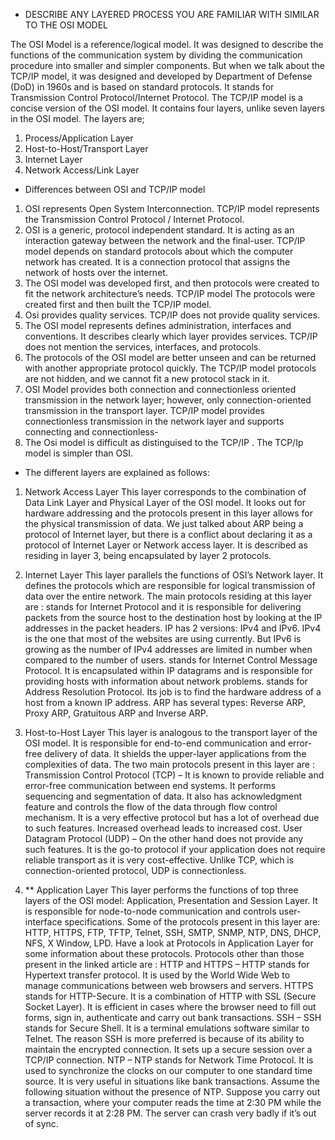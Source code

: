* DESCRIBE ANY LAYERED PROCESS YOU ARE FAMILIAR WITH SIMILAR TO THE OSI MODEL

The OSI Model is a reference/logical model. It was designed to describe the functions of the communication system by dividing the communication procedure into smaller and simpler components. But when we talk about the TCP/IP model, it was designed and developed by Department of Defense (DoD) in 1960s and is based on standard protocols. It stands for Transmission Control Protocol/Internet Protocol. The TCP/IP model is a concise version of the OSI model. It contains four layers, unlike seven layers in the OSI model. The layers are;

1.	Process/Application Layer
2.	Host-to-Host/Transport Layer
3.	Internet Layer
4.	Network Access/Link Layer

* Differences between OSI and TCP/IP model
1. OSI represents Open System Interconnection.	TCP/IP model represents the Transmission Control Protocol / Internet Protocol.
2. OSI is a generic, protocol independent standard. It is acting as an interaction gateway between the network and the final-user.	TCP/IP model depends on standard protocols about which the computer network has created. It is a connection protocol that assigns the network of hosts over the internet.
3. The OSI model was developed first, and then protocols were created to fit the network architecture’s needs. TCP/IP model The protocols were created first and then built the TCP/IP model.
4. Osi provides quality services.	TCP/IP does not provide quality services.
5. The OSI model represents defines administration, interfaces and conventions. It describes clearly which layer provides services.	TCP/IP  does not mention the services, interfaces, and protocols.
6. The protocols of the OSI model are better unseen and can be returned with another appropriate protocol quickly.	The TCP/IP model protocols are not hidden, and we cannot fit a new protocol stack in it.
7. OSI Model provides both connection and connectionless oriented transmission in the network layer; however, only connection-oriented transmission in the transport layer. TCP/IP model provides connectionless transmission in the network layer and supports connecting and connectionless-
8. The Osi model is difficult as distinguised to the TCP/IP . The TCP/Ip model is simpler than OSI.

* The different layers are explained as follows:
1.  Network Access Layer 
This layer corresponds to the combination of Data Link Layer and Physical Layer of the OSI model. It looks out for hardware addressing and the protocols present in this layer allows for the physical transmission of data.
We just talked about ARP being a protocol of Internet layer, but there is a conflict about declaring it as a protocol of Internet Layer or Network access layer. It is described as residing in layer 3, being encapsulated by layer 2 protocols.

2.  Internet Layer 
This layer parallels the functions of OSI’s Network layer. It defines the protocols which are responsible for logical transmission of data over the entire network. The main protocols residing at this layer are : stands for Internet Protocol and it is responsible for delivering packets from the source host to the destination host by looking at the IP addresses in the packet headers. IP has 2 versions:
IPv4 and IPv6. IPv4 is the one that most of the websites are using currently. But IPv6 is growing as the number of IPv4 addresses are limited in number when compared to the number of users. stands for Internet Control Message Protocol. It is encapsulated within IP datagrams and is responsible for providing hosts with information about network problems. stands for Address Resolution Protocol. Its job is to find the hardware address of a host from a known IP address. ARP has several types: Reverse ARP, Proxy ARP, Gratuitous ARP and Inverse ARP.
3. Host-to-Host Layer 
This layer is analogous to the transport layer of the OSI model. It is responsible for end-to-end communication and error-free delivery of data. It shields the upper-layer applications from the complexities of data. The two main protocols present in this layer are :
Transmission Control Protocol (TCP) – It is known to provide reliable and error-free communication between end systems. It performs sequencing and segmentation of data. It also has acknowledgment feature and controls the flow of the data through flow control mechanism. It is a very effective protocol but has a lot of overhead due to such features. Increased overhead leads to increased cost.
User Datagram Protocol (UDP) – On the other hand does not provide any such features. It is the go-to protocol if your application does not require reliable transport as it is very cost-effective. Unlike TCP, which is connection-oriented protocol, UDP is connectionless.
4. ** Application Layer 
This layer performs the functions of top three layers of the OSI model: Application, Presentation and Session Layer. It is responsible for node-to-node communication and controls user-interface specifications. Some of the protocols present in this layer are: HTTP, HTTPS, FTP, TFTP, Telnet, SSH, SMTP, SNMP, NTP, DNS, DHCP, NFS, X Window, LPD. Have a look at Protocols in Application Layer for some information about these protocols. Protocols other than those present in the linked article are :
HTTP and HTTPS – HTTP stands for Hypertext transfer protocol. It is used by the World Wide Web to manage communications between web browsers and servers. HTTPS stands for HTTP-Secure. It is a combination of HTTP with SSL (Secure Socket Layer). It is efficient in cases where the browser need to fill out forms, sign in, authenticate and carry out bank transactions.
SSH – SSH stands for Secure Shell. It is a terminal emulations software similar to Telnet. The reason SSH is more preferred is because of its ability to maintain the encrypted connection. It sets up a secure session over a TCP/IP connection.
NTP – NTP stands for Network Time Protocol. It is used to synchronize the clocks on our computer to one standard time source. It is very useful in situations like bank transactions. Assume the following situation without the presence of NTP. Suppose you carry out a transaction, where your computer reads the time at 2:30 PM while the server records it at 2:28 PM. The server can crash very badly if it’s out of sync.

